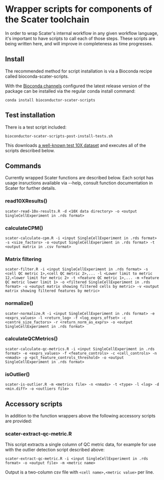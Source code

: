 # Wrapper scripts for components of the Scater toolchain

In order to wrap Scater's internal workflow in any given workflow language, it's important to have scripts to call each of those steps. These scripts are being written here, and will improve in completeness as time progresses. 

## Install

The recommended method for script installation is via a Bioconda recipe called bioconda-scater-scripts. 

With the [Bioconda channels](https://bioconda.github.io/#set-up-channels) configured the latest release version of the package can be installed via the regular conda install command:

```
conda install bioconductor-scater-scripts
```

## Test installation

There is a test script included:

```
bioconductor-scater-scripts-post-install-tests.sh
```

This downloads [a well-known test 10X dataset]('https://s3-us-west-2.amazonaws.com/10x.files/samples/cell/pbmc3k/pbmc3k_filtered_gene_bc_matrices.tar.gz) and executes all of the scripts described below.

## Commands

Currently wrapped Scater functions are described below. Each script has usage insructions available via --help, consult function documentation in Scater for further details.

### read10XResults()

```
scater-read-10x-results.R -d <10X data directory> -o <output SingleCellExperiment in .rds format>
```    

### calculateCPM() 

```
scater-calculate-cpm.R -i <input SingleCellExperiment in .rds format> -s <size_factors> -o <output SingleCellExperiment in .rds format> -t <output matrix in .csv format>
```

### Matrix filtering

```
scater-filter.R -i <input SingleCellExperiment in .rds format> -s <cell QC metric 1>,<cell QC metric 2>,... -l <Lower limit to metric 12,<lower limit for metric 2> -t <feature QC metric 1>,... -m <feature QC metric lower limit 1> -o <filtered SingleCellExperiment in .rds format> -u <output matrix showing filtered cells by metric> -v <output matrix showing filtered features by metric>
```

### normalize()

```
scater-normalize.R -i <input SingleCellExperiment in .rds format> -e <exprs_values> -l <return_log> -f <log_exprs_offset> -c <centre_size_factors> -r <return_norm_as_exprs> -o <output SingleCellExperiment in .rds format>
```

### calculateQCMetrics()

```
scater-calculate-qc-metrics.R -i <input SingleCellExperiment in .rds format> -e <exprs_values> -f <feature_controls> -c <cell_controls> -n <nmads> -p <pct_feature_controls_threshold> -o <output SingleCellExperiment in .rds format>
``` 

### isOutlier()

```
scater-is-outlier.R -m <metrics file> -n <nmads> -t <type> -l <log> -d <min.diff> -o <outliers file>
```

## Accessory scripts

In addition to the function wrappers above the following accessory scripts are provided:

### scater-extract-qc-metric.R

This script extracts a single column of QC metric data, for example for use with the outlier detection script described above:

```
scater-extract-qc-metric.R -i <input SingleCellExperiment in .rds format> -o <output file> -m <metric name>
```

Output is a two-column csv file with `<cell name>,<metric value>` per line.

